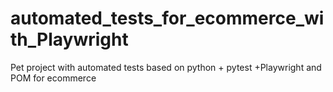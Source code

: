 # automated_tests_for_ecommerce_with_Playwright
Pet project with automated tests based on python + pytest +Playwright and POM for ecommerce